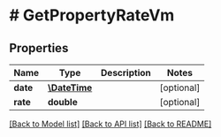 # # GetPropertyRateVm

## Properties

Name | Type | Description | Notes
------------ | ------------- | ------------- | -------------
**date** | [**\DateTime**](\DateTime.md) |  | [optional]
**rate** | **double** |  | [optional]

[[Back to Model list]](../../README.md#models) [[Back to API list]](../../README.md#endpoints) [[Back to README]](../../README.md)
